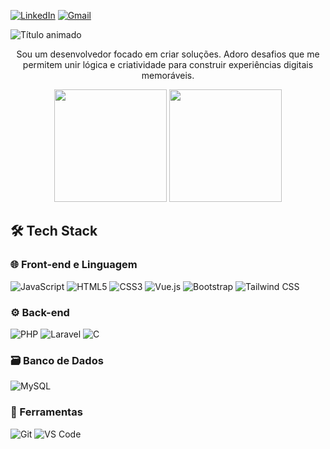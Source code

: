 [![LinkedIn](https://img.shields.io/badge/-LinkedIn-0077B5?style=for-the-badge&logo=linkedin&logoColor=white)](https://www.linkedin.com/in/jo%C3%A3o-katende-9bb7501b9/)
[![Gmail](https://img.shields.io/badge/-Gmail-D14836?style=for-the-badge&logo=gmail&logoColor=white)](mailto:kelvinjunior592@gmail.com)

<div align="">
  <img src="https://readme-typing-svg.demolab.com?font=Fira+Code&pause=1000&color=22D3EE&width=435&lines=Kelvin+Junior" alt="Título animado" />
</div>

<p align="center">
  Sou um desenvolvedor focado em criar soluções. Adoro desafios que me permitem unir lógica e criatividade para construir experiências digitais memoráveis.
</p>

<div align="center">
  <img height="180em" src="https://github-readme-stats.vercel.app/api?username=kelvinjunior77&show_icons=true&theme=radical&include_all_commits=true&count_private=true"/>
  <img height="180em" src="https://github-readme-stats.vercel.app/api/top-langs/?username=kelvinjunior77&layout=compact&langs_count=7&theme=radical"/>
</div>

## 🛠️ Tech Stack

### 🌐 Front-end e Linguagem
![JavaScript](https://img.shields.io/badge/-JavaScript-F7DF1E?style=for-the-badge&logo=javascript&logoColor=black)
![HTML5](https://img.shields.io/badge/-HTML5-E34F26?style=for-the-badge&logo=html5&logoColor=white)
![CSS3](https://img.shields.io/badge/-CSS3-1572B6?style=for-the-badge&logo=css3&logoColor=white)
![Vue.js](https://img.shields.io/badge/-Vue.js-4FC08D?style=for-the-badge&logo=vuedotjs&logoColor=white)
![Bootstrap](https://img.shields.io/badge/-Bootstrap-7952B3?style=for-the-badge&logo=bootstrap&logoColor=white)
![Tailwind CSS](https://img.shields.io/badge/-Tailwind_CSS-06B6D4?style=for-the-badge&logo=tailwind-css&logoColor=white)

### ⚙️ Back-end
![PHP](https://img.shields.io/badge/-PHP-777BB4?style=for-the-badge&logo=php&logoColor=white)
![Laravel](https://img.shields.io/badge/-Laravel-FF2D20?style=for-the-badge&logo=laravel&logoColor=white)
![C](https://img.shields.io/badge/-C-A8B9CC?style=for-the-badge&logo=c&logoColor=black) 

### 🗃️ Banco de Dados
![MySQL](https://img.shields.io/badge/-MySQL-4479A1?style=for-the-badge&logo=mysql&logoColor=white)

### 🧰 Ferramentas
![Git](https://img.shields.io/badge/-Git-F05032?style=for-the-badge&logo=git&logoColor=white)
![VS Code](https://img.shields.io/badge/-VS_Code-007ACC?style=for-the-badge&logo=visual-studio-code&logoColor=white)

<!--## ⚡ Projeto em Destaque

[![Readme Card](https://github-readme-stats.vercel.app/api/pin/?username=SEUUSERNAME&repo=REPOSITORIO&theme=radical)](LINK_DO_REPO)
